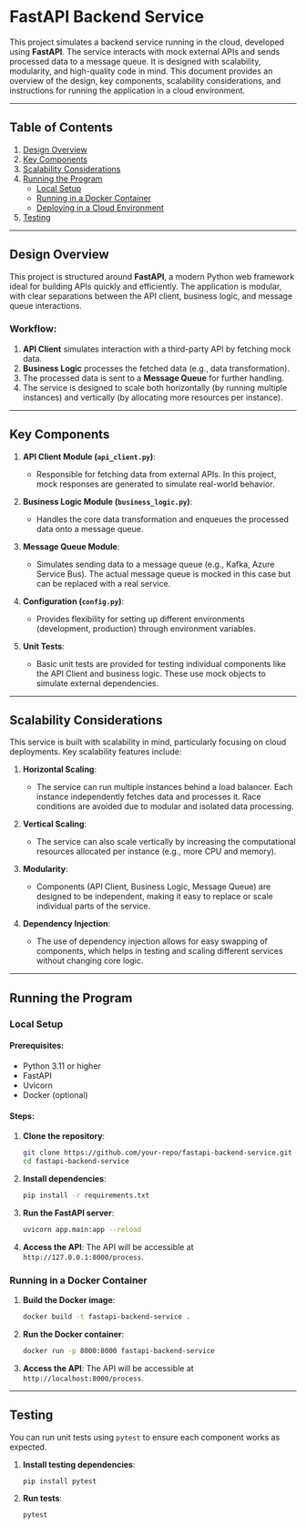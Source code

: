 # FastAPI Backend Service

This project simulates a backend service running in the cloud, developed using **FastAPI**. The service interacts with mock external APIs and sends processed data to a message queue. It is designed with scalability, modularity, and high-quality code in mind. This document provides an overview of the design, key components, scalability considerations, and instructions for running the application in a cloud environment.

---

## Table of Contents
1. [Design Overview](#design-overview)
2. [Key Components](#key-components)
3. [Scalability Considerations](#scalability-considerations)
4. [Running the Program](#running-the-program)
    - [Local Setup](#local-setup)
    - [Running in a Docker Container](#running-in-a-docker-container)
    - [Deploying in a Cloud Environment](#deploying-in-a-cloud-environment)
5. [Testing](#testing)

---

## Design Overview

This project is structured around **FastAPI**, a modern Python web framework ideal for building APIs quickly and efficiently. The application is modular, with clear separations between the API client, business logic, and message queue interactions.

### Workflow:
1. **API Client** simulates interaction with a third-party API by fetching mock data.
2. **Business Logic** processes the fetched data (e.g., data transformation).
3. The processed data is sent to a **Message Queue** for further handling.
4. The service is designed to scale both horizontally (by running multiple instances) and vertically (by allocating more resources per instance).

---

## Key Components

1. **API Client Module (`api_client.py`)**: 
   - Responsible for fetching data from external APIs. In this project, mock responses are generated to simulate real-world behavior.

2. **Business Logic Module (`business_logic.py`)**: 
   - Handles the core data transformation and enqueues the processed data onto a message queue.

3. **Message Queue Module**: 
   - Simulates sending data to a message queue (e.g., Kafka, Azure Service Bus). The actual message queue is mocked in this case but can be replaced with a real service.

4. **Configuration (`config.py`)**: 
   - Provides flexibility for setting up different environments (development, production) through environment variables.

5. **Unit Tests**: 
   - Basic unit tests are provided for testing individual components like the API Client and business logic. These use mock objects to simulate external dependencies.

---

## Scalability Considerations

This service is built with scalability in mind, particularly focusing on cloud deployments. Key scalability features include:

1. **Horizontal Scaling**:
   - The service can run multiple instances behind a load balancer. Each instance independently fetches data and processes it. Race conditions are avoided due to modular and isolated data processing.

2. **Vertical Scaling**:
   - The service can also scale vertically by increasing the computational resources allocated per instance (e.g., more CPU and memory).

3. **Modularity**:
   - Components (API Client, Business Logic, Message Queue) are designed to be independent, making it easy to replace or scale individual parts of the service.

4. **Dependency Injection**:
   - The use of dependency injection allows for easy swapping of components, which helps in testing and scaling different services without changing core logic.

---

## Running the Program

### Local Setup

#### Prerequisites:
- Python 3.11 or higher
- FastAPI
- Uvicorn
- Docker (optional)

#### Steps:
1. **Clone the repository**:
   ```bash
   git clone https://github.com/your-repo/fastapi-backend-service.git
   cd fastapi-backend-service
   ```

2. **Install dependencies**:
   ```bash
   pip install -r requirements.txt
   ```

3. **Run the FastAPI server**:
   ```bash
   uvicorn app.main:app --reload
   ```

4. **Access the API**:
   The API will be accessible at `http://127.0.0.1:8000/process`.

### Running in a Docker Container

1. **Build the Docker image**:
   ```bash
   docker build -t fastapi-backend-service .
   ```

2. **Run the Docker container**:
   ```bash
   docker run -p 8000:8000 fastapi-backend-service
   ```

3. **Access the API**:
   The API will be accessible at `http://localhost:8000/process`.

---

## Testing

You can run unit tests using `pytest` to ensure each component works as expected.

1. **Install testing dependencies**:
   ```bash
   pip install pytest
   ```

2. **Run tests**:
   ```bash
   pytest
   ```